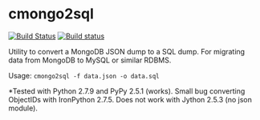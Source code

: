 # cmongo2sql
[![Build Status](https://travis-ci.org/stpettersens/cmongo2sql.svg?branch=master)](https://travis-ci.org/stpettersens/cmongo2sql) [![Build status](https://ci.appveyor.com/api/projects/status/github/stpettersens/cmongo2sql?branch=master&svg=true)](https://ci.appveyor.com/project/stpettersens/cmongo2sql)

Utility to convert a MongoDB JSON dump to a SQL dump.
For migrating data from MongoDB to MySQL or similar RDBMS.

Usage: `cmongo2sql -f data.json -o data.sql`

*Tested with Python 2.7.9 and PyPy 2.5.1 (works). 
Small bug converting ObjectIDs with IronPython 2.7.5.
Does not work with Jython 2.5.3 (no json module).
